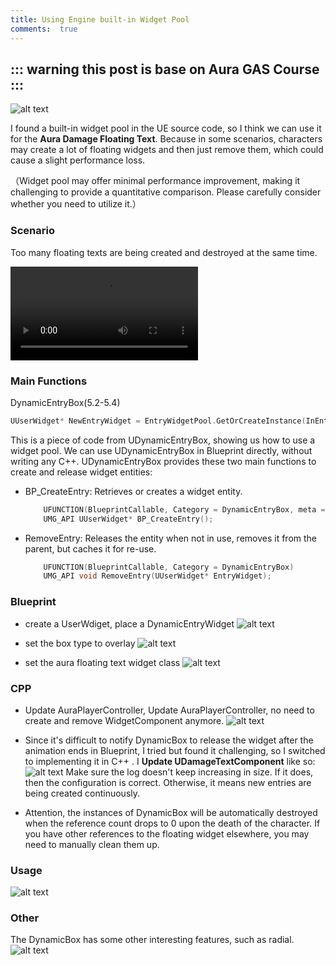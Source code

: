 ```yaml
---
title: Using Engine built-in Widget Pool
comments:  true
---
```


::: warning 
this post is base on Aura GAS Course
:::   
---

 ![alt text](../assets/images/WidgetPool_image.png)

I found a built-in widget pool in the UE source code, so I think we can use it for the **Aura Damage Floating Text**. Because in some scenarios, characters may create a lot of floating widgets and then just remove them, which could cause a slight performance loss.

（Widget pool may offer minimal performance improvement, making it challenging to provide a quantitative comparison. Please carefully consider whether you need to utilize it.）

### Scenario
Too many floating texts are being created and destroyed at the same time.
 
![type:video](../assets/video/floating_text.mp4)

### Main Functions
DynamicEntryBox(5.2-5.4)

``` cpp
UUserWidget* NewEntryWidget = EntryWidgetPool.GetOrCreateInstance(InEntryClass);

```

This is a piece of code from UDynamicEntryBox, showing us how to use a widget pool. We can use UDynamicEntryBox in Blueprint directly, without writing any C++. UDynamicEntryBox provides these two main functions to create and release widget entities:

- BP_CreateEntry: Retrieves or creates a widget entity.
    ``` cpp
        UFUNCTION(BlueprintCallable, Category = DynamicEntryBox, meta = (DisplayName = "Create Entry", AllowPrivateAccess = true))
        UMG_API UUserWidget* BP_CreateEntry();

    ```
- RemoveEntry: Releases the entity when not in use, removes it from the parent, but caches it for re-use.
    ``` cpp
        UFUNCTION(BlueprintCallable, Category = DynamicEntryBox)
        UMG_API void RemoveEntry(UUserWidget* EntryWidget);

    ```
    
### Blueprint
- create a UserWdiget, place a DynamicEntryWidget
![alt text](../assets/images/WidgetPool_image-2.png)

- set the box type to overlay
![alt text](../assets/images/WidgetPool_image-3.png)
- set the aura floating text widget class
![alt text](../assets/images/WidgetPool_image-4.png)



### CPP
- Update AuraPlayerController, Update AuraPlayerController, no need to create and remove WidgetComponent anymore.
![alt text](../assets/images/WidgetPool_image-1.png)

- Since it's difficult to notify DynamicBox to release the widget after the animation ends in Blueprint, I tried but found it challenging, so I switched to implementing it in C++ . I **Update UDamageTextComponent** like so:
 ![alt text](../assets/images/WidgetPool_image-5.png)
  Make sure the log doesn't keep increasing in size. If it does, then the configuration is correct. Otherwise, it means new entries are being created continuously.

- Attention, the instances of DynamicBox will be automatically destroyed when the reference count drops to 0 upon the death of the character. If you have other references to the floating widget elsewhere, you may need to manually clean them up.


### Usage
  ![alt text](../assets/images/WidgetPool_image-6.png)

### Other
The DynamicBox has some other interesting features, such as radial.
![alt text](../assets/images/WidgetPool_image-7.png)
